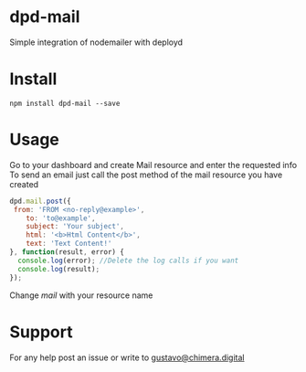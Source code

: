 # dpd-mail
Simple integration of nodemailer with deployd

# Install 
`npm install dpd-mail --save`

# Usage
Go to your dashboard and create Mail resource and enter the requested info
To send an email just call the post method of the mail resource you have created

```javascript
dpd.mail.post({
 from: 'FROM <no-reply@example>',
    to: 'to@example',
    subject: 'Your subject',
    html: '<b>Html Content</b>',
    text: 'Text Content!'
}, function(result, error) {
  console.log(error); //Delete the log calls if you want
  console.log(result);
});
```
Change *mail* with your resource name

# Support
For any help post an issue or write to gustavo@chimera.digital
